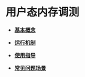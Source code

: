 # 用户态内存调测


- **[基本概念](kernel-small-debug-user-concept.md)**

- **[运行机制](kernel-small-debug-user-function.md)**

- **[使用指导](kernel-small-debug-user-guide.md)**

- **[常见问题场景](kernel-small-debug-user-faqs.md)**
